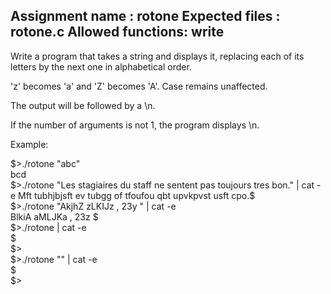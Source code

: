 Assignment name  : rotone
Expected files   : rotone.c
Allowed functions: write
--------------------------------------------------------------------------------

Write a program that takes a string and displays it, replacing each of its
letters by the next one in alphabetical order.

'z' becomes 'a' and 'Z' becomes 'A'. Case remains unaffected.

The output will be followed by a \n.

If the number of arguments is not 1, the program displays \n.

Example:  
  
$>./rotone "abc"  
bcd  
$>./rotone "Les stagiaires du staff ne sentent pas toujours tres bon." | cat -e   
Mft tubhjbjsft ev tubgg of tfoufou qbt upvkpvst usft cpo.$  
$>./rotone "AkjhZ zLKIJz , 23y " | cat -e  
BlkiA aMLJKa , 23z $  
$>./rotone | cat -e  
$  
$>  
$>./rotone "" | cat -e  
$  
$>  
